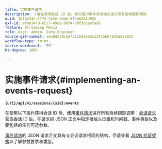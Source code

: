 ```yaml
---
title: 实施事件请求
description: 了解在获得会话 ID 后，如何使用事件请求端点进行所有后续跟踪调用
uuid: 3bfa313c-ff74-4e2e-bbde-6f4a6221d85b
exl-id: af9a3470-85c7-498e-9bf4-6df3c6aafad9
feature: Streaming Media
role: User, Admin, Data Engineer
source-git-commit: a6a9d550cbdf511b93eea132445607102a557823
workflow-type: tm+mt
source-wordcount: '99'
ht-degree: 100%

---
```


# 实施事件请求{#implementing-an-events-request}

**`{uri}/api/v1/sessions/{sid}/events`**

在使用以下操作获得会话 ID 后，使用[事件请求](../mc-api-ref/mc-api-events-req.md)进行所有后续跟踪调用：[会话请求](../mc-api-ref/mc-api-sessions-req.md)获取会话 ID 后。在请求的 JSON 正文中指定播放头位置和时间戳、事件类型以及要包括的任何可选参数。

[事件请求](../mc-api-ref/mc-api-events-req.md)的 JSON 请求正文具有与会话请求相同的结构，但请查看 [JSON 验证架构](../mc-api-ref/mc-api-json-validation.md)以了解参数要求和类型。
